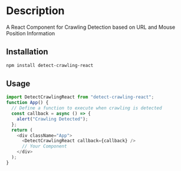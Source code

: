 # Description

A React Component for Crawling Detection based on URL and Mouse Position Information

## Installation

```bash
npm install detect-crawling-react
```

## Usage

```javascript
import DetectCrawlingReact from "detect-crawling-react";
function App() {
  // Define a function to execute when crawling is detected
  const callback = async () => {
    alert("Crawling Detected");
  };
  return (
    <div className="App">
      <DetectCrawlingReact callback={callback} />
      // Your Component
    </div>
  );
}
```
